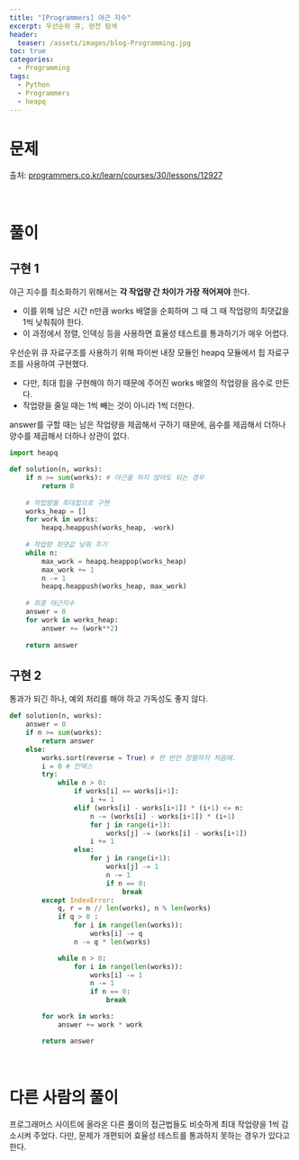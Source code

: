 ```yaml
---
title: "[Programmers] 야근 지수"
excerpt: 우선순위 큐, 완전 탐색
header:
  teaser: /assets/images/blog-Programming.jpg
toc: true
categories:
  - Programming
tags:
  - Python
  - Programmers
  - heapq
---
```




# 문제

출처: [programmers.co.kr/learn/courses/30/lessons/12927](https://programmers.co.kr/learn/courses/30/lessons/12927)

<br>



# 풀이



## 구현 1

 야근 지수를 최소화하기 위해서는 **각 작업량 간 차이가 가장 적어져야** 한다. 

- 이를 위해 남은 시간 n만큼 works 배열을 순회하며 그 때 그 때 작업량의 최댓값을 1씩 낮춰줘야 한다. 
- 이 과정에서 정렬, 인덱싱 등을 사용하면 효율성 테스트를 통과하기가 매우 어렵다.

 우선순위 큐 자료구조를 사용하기 위해 파이썬 내장 모듈인 heapq 모듈에서 힙 자료구조를 사용하여 구현했다. 

- 다만, 최대 힙을 구현해야 하기 때문에 주어진 works 배열의 작업량을 음수로 만든다.
- 작업량을 줄일 때는 1씩 빼는 것이 아니라 1씩 더한다.

answer를 구할 때는 남은 작업량을 제곱해서 구하기 때문에, 음수를 제곱해서 더하나 양수를 제곱해서 더하나 상관이 없다. 

```python
import heapq

def solution(n, works):
    if n >= sum(works): # 야근을 하지 않아도 되는 경우
        return 0
    
    # 작업량을 최대힙으로 구현
    works_heap = [] 
    for work in works:
        heapq.heappush(works_heap, -work)
    
    # 작업량 최댓값 낮춰 주기
    while n:
        max_work = heapq.heappop(works_heap)
        max_work += 1
        n -= 1
        heapq.heappush(works_heap, max_work)
        
    # 최종 야근지수
    answer = 0
    for work in works_heap:
        answer += (work**2)
        
    return answer
```





## 구현 2

 통과가 되긴 하나, 예외 처리를 해야 하고 가독성도 좋지 않다.

```python
def solution(n, works):
    answer = 0
    if n >= sum(works):
        return answer
    else:
        works.sort(reverse = True) # 한 번만 정렬하자 처음에.
        i = 0 # 인덱스
        try:
            while n > 0:
                if works[i] == works[i+1]:
                    i += 1
                elif (works[i] - works[i+1]) * (i+1) <= n:
                    n -= (works[i] - works[i+1]) * (i+1)
                    for j in range(i+1):
                        works[j] -= (works[i] - works[i+1])
                    i += 1
                else:
                    for j in range(i+1):
                        works[j] -= 1
                        n -= 1
                        if n == 0:
                            break
        except IndexError:
            q, r = n // len(works), n % len(works)
            if q > 0 :
                for i in range(len(works)):
                    works[i] -= q
                n -= q * len(works)

            while n > 0:
                for i in range(len(works)):
                    works[i] -= 1
                    n -= 1
                    if n == 0:
                        break

        for work in works:
            answer += work * work

        return answer
```







<br>

# 다른 사람의 풀이

 프로그래머스 사이트에 올라온 다른 풀이의 접근법들도 비슷하게 최대 작업량을 1씩 감소시켜 주었다. 다만, 문제가 개편되어 효율성 테스트를 통과하지 못하는 경우가 있다고 한다.

 
